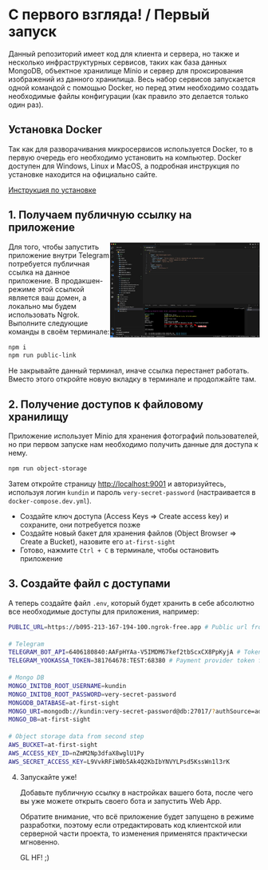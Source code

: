 # С первого взгляда! / Первый запуск

Данный репозиторий имеет код для клиента и сервера, но также и несколько инфраструктурных сервисов, таких как база данных MongoDB, объектное хранилище Minio и сервер для проксирования изображений из данного хранилища. Весь набор сервисов запускается одной командой с помощью Docker, но перед этим необходимо создать необходимые файлы конфигурации (как правило это делается только один раз).

## Установка Docker

Так как для разворачивания микросервисов используется Docker, то в первую очередь его необходимо установить на компьютер. Docker доступен для Windows, Linux и MacOS, а подробная инструкция по установке находится на официально сайте.

[Инструкция по установке](https://docs.docker.com/engine/install/)

## 1. Получаем публичную ссылку на приложение

<img align="right" width="300" height="190" src="../images/first-run/public-link.png">

Для того, чтобы запустить приложение внутри Telegram потребуется публичная ссылка на данное приложение. В продакшен-режиме этой ссылкой является ваш домен, а локально мы будем использовать Ngrok. Выполните следующие команды в своём терминале:

```bash
npm i
npm run public-link
```

Не закрывайте данный терминал, иначе ссылка перестанет работать. Вместо этого откройте новую вкладку в терминале и продолжайте там.

## 2. Получение доступов к файловому хранилищу

Приложение использует Minio для хранения фотографий пользователей, но при первом запуске нам необходимо получить данные для доступа к нему.

```bash
npm run object-storage
```

Затем откройте страницу [http://localhost:9001](http://localhost:9001) и авторизуйтесь, используя логин `kundin` и пароль `very-secret-password` (настраивается в `docker-compose.dev.yml`).

- Создайте ключ доступа (Access Keys => Create access key) и сохраните, они потребуется позже
- Создайте новый бакет для хранения файлов (Object Browser => Create a Bucket), назовите его `at-first-sight`
- Готово, нажмите `Ctrl + C` в терминале, чтобы остановить приложение

## 3. Создайте файл с доступами

А теперь создайте файл `.env`, который будет хранить в себе абсолютно все необходимые доступы для приложения, например:

```bash
PUBLIC_URL=https://b095-213-167-194-100.ngrok-free.app # Public url from first step

# Telegram
TELEGRAM_BOT_API=6406180840:AAFpHYAa-V5IMDM67kef2tbScxCX8PpKyjA # Token for your bot from @BotFather
TELEGRAM_YOOKASSA_TOKEN=381764678:TEST:68380 # Payment provider token from @BotFather

# Mongo DB
MONGO_INITDB_ROOT_USERNAME=kundin
MONGO_INITDB_ROOT_PASSWORD=very-secret-password
MONGODB_DATABASE=at-first-sight
MONGO_URI=mongodb://kundin:very-secret-password@db:27017/?authSource=admin&readPreference=primary&ssl=false&directConnection=true
MONGO_DB=at-first-sight

# Object storage data from second step
AWS_BUCKET=at-first-sight
AWS_ACCESS_KEY_ID=nZmM2Np3dfaX8wglU1Py
AWS_SECRET_ACCESS_KEY=L9VvkRFiW0b5Ak4Q2KbIbYNVYLPsd5KssWn1l3rK
```

4. Запускайте уже!

   Добавьте публичную ссылку в настройках вашего бота, после чего вы уже можете открыть своего бота и запустить Web App.

   Обратите внимание, что всё приложение будет запущено в режиме разработки, поэтому если отредактировать код клиентской или серверной части проекта, то изменения применятся практически мгновенно.

   GL HF! ;)

